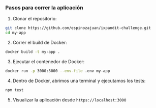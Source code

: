 ### Pasos para correr la aplicación
1. Clonar el repositorio:
```bash
git clone https://github.com/espinozajuan/ixpandit-challenge.git
cd my-app
```
2. Correr el build de Docker:
```bash
docker build -t my-app .
```
3. Ejecutar el contenedor de Docker:
```bash
docker run -p 3000:3000 --env-file .env my-app
```
4. Dentro de Docker, abrimos una terminal y ejecutamos los tests:
```bash
npm test
```
5. Visualizar la aplicación desde `https://localhost:3000`
